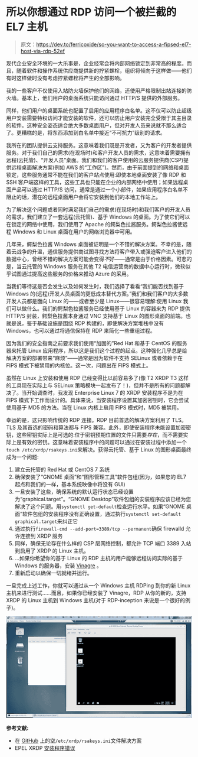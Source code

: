 # 所以你想通过 RDP 访问一个被拦截的 EL7 主机

> 原文：<https://dev.to/ferricoxide/so-you-want-to-access-a-fipsed-el7-host-via-rdp-52ef>

现代企业安全环境的一大乐事是，企业经常会将内部网络锁定到非常高的程度。而且，随着软件和操作系统供应商提供新的拧紧螺栓，组织将倾向于这样做——他们有时这样做时没有考虑拧紧螺栓将产生的全部影响。

我的一些客户不仅使用入站防火墙保护他们的网络，还使用严格限制出站连接的防火墙。基本上，他们用户的桌面系统只能访问通过 HTTP/S 提供的外部服务。

同样，他们用户的桌面系统也配置了启用的应用程序白名单。这不仅可以防止超级用户安装需要特权访问才能安装的软件，还可以防止用户安装完全受限于其主目录的软件。这种安全姿态适合绝大多数桌面用户，但对开发人员来说就不那么适合了。更糟糕的是，将东西添加到白名单中接近“不可抗力”级别的请求。

我所在的团队提供云支持服务。这意味着我们既是开发者，又为客户的开发者提供服务。对于我们自己的需求(在现场时)和客户开发人员的需求，这意味着需要拥有远程(云托管)、“开发人员”桌面。我们和我们的客户使用的云服务提供商(CSP)提供远程桌面解决方案(例如 AWS 的“工作区”)。然而，由于前面提到的网络和桌面锁定，这些服务通常不能在我们的客户站点使用:即使本地桌面安装了像 RDP 和 SSH 客户端这样的工具，这些工具也只能在企业的内部网络中使用；如果远程桌面产品可以通过 HTTP/S 访问，通常是通过一个小部件，如果应用程序白名单不阻止的话，潜在的远程桌面用户会将它安装到他们的本地工作站上。

为了解决这个问题或者同时满足我们自己的需求(在现场时)和我们客户的开发人员的需求，我们建立了一套远程(云托管)、基于 Windows 的桌面。为了使它们可以在锁定的网络中使用，我们使用了 Apache 的鳄梨色拉酱服务。鳄梨色拉酱使远程 Windows 和 Linux 桌面在用户的网络浏览器中可用。

几年来，鳄梨色拉酱 Windows 桌面被证明是一个不错的解决方案。不幸的是，随着云战争的升温，通信服务提供商试图寻找方法将客户带入或强迫客户进入他们的数据中心，曾经不错的解决方案可能会变得*不*好——通常是由于价格因素。可悲的是，当云托管的 Windows 服务在其他 T2 电信运营商的数据中心运行时，微软似乎试图通过提高这些服务的价格来推动 Azure 的采用。

当我们等待这是否会发生以及如何发生时，我们选择了看看“我们能否找到基于 Windows 的(远程)开发人员桌面的更低成本替代方案。”我们和我们客户的大多数开发人员都是面向 Linux 的——或者至少是 Linux——很容易理解:使用 Linux 我们可以做什么。我们的鳄梨色拉酱服务已经使用基于 Linux 的容器来为 RDP 提供 HTTP/S 封装，鳄梨色拉酱本身通过 VNC 支持基于 Linux 的图形桌面的前端。也就是说，鉴于基础设施是围绕 RDP 构建的，即使解决方案堆栈中没有 Windows，也可以通过将通信保持在 RDP 来简化一些重组过程。

因为我们的安全指南之前要求我们使用“加固的”Red Hat 和基于 CentOS 的服务器来托管 Linux 应用程序，所以这是我们这个过程的起点。这种强化几乎总是给解决方案的部署带来“麻烦”——通常是因为软件不支持 SELinux 或者依赖于在 FIPS 模式下被禁用的内核位。这一次，问题出在 FIPS 模式上。

虽然在 Linux 上安装和使用 RDP 已经变得比以前容易多了(像 T2 XRDP T3 这样的工具现在实际上与 SELinux 策略模块一起发布了！)，但并不是所有的问题都解决了。当开始调查时，我发现 Enterprise Linux 7 的 XRDP 安装程序不是为在 FIPS 模式下工作而设计的。具体来说，当安装程序设置其加密密钥时，它会尝试使用基于 MD5 的方法。当在 Linux 内核上启用 FIPS 模式时，MD5 被禁用。

幸运的是，这只影响传统的 RDP 连接。RDP 目前首选的解决方案利用了 TLS。TLS 及其首选的密码和算法都与 FIPS 兼容。此外，即使安装程序未能设置加密密钥，这些密钥实际上是可选的:位于密钥预期位置的文件只需要*存在*，而不需要实际上是有效的密钥。这意味着安装程序中的问题可以通过在安装过程中添加一个`touch /etc/xrdp/rsakeys.ini`来解决。获得云托管、基于 Linux 的图形桌面最终成为一个问题:

1.  建立云托管的 Red Hat 或 CentOS 7 系统
2.  确保安装了“GNOME 桌面”和“图形管理工具”软件包组(因为，如果您的 EL7 起点和我们的一样，基本系统映像中将没有 GUI)
3.  一旦安装了这些，确保系统的默认运行状态已经设置为“graphical.target”。“GNOME Desktop”软件包组的安装程序应该已经为您解决了这个问题。用`systemctl get-default`检查运行水平。如果“GNOME 桌面”软件包组的安装程序没有正确设置，通过执行`systemctl set-default graphical.target`来纠正它
4.  通过执行`firewall-cmd --add-port=3389/tcp --permanent`确保 firewalld 允许连接到 XRDP 服务
5.  同样，确保无论存在什么样的 CSP 层网络控制，都允许 TCP 端口 3389 入站到启用了 XRDP 的 Linux 主机。
6.  ...如果你希望你的基于 Linux 的 RDP 主机的用户能够远程访问实际的基于 Windows 的服务器，安装 [Vinagre](https://wiki.gnome.org/Apps/Vinagre) 。
7.  重新启动以确保一切就绪并运行。

一旦完成上述工作，你就可以通过从一个 Windows 主机 RDPing 到你的新 Linux 主机来进行测试……而且，如果你已经安装了 Vinagre，RDP 从你的新的，支持 XRDP 的 Linux 主机到 Windows 主机(对于 RDP-inception 来说是一个很好的例子)。

[![](img/01a1f044fa898de65236e48b75c11606.png)](https://1.bp.blogspot.com/-uAiYd88g9ac/XU1oc7Yi98I/AAAAAAABlV0/hkI8CVXj1akCXKB5g3Lr0hYw4ZWLodO8QCLcBGAs/s1600/RDPinception.png)

**参考文献:**

*   在 [GitHub](https://github.com/neutrinolabs/xrdp/issues/1032) 上的空`/etc/xrdp/rsakeys.ini`文件解决方案
*   EPEL XRDP [安装程序错误](https://bugzilla.redhat.com/show_bug.cgi?id=1739176)